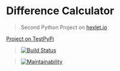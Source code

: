 # Difference Calculator 
> Second Python Project on [hexlet.io](http://hexlet.io)


[Project on TestPyPi](https://test.pypi.org/project/python-project-lvl2/)

>[![Build Status](https://travis-ci.org/Zed-chi/python-project-lvl2.svg?branch=master)](https://travis-ci.org/Zed-chi/python-project-lvl2)

>[![Maintainability](https://api.codeclimate.com/v1/badges/2bc48aa785759780f9d2/maintainability)](https://codeclimate.com/github/Zed-chi/python-project-lvl2/maintainability)

